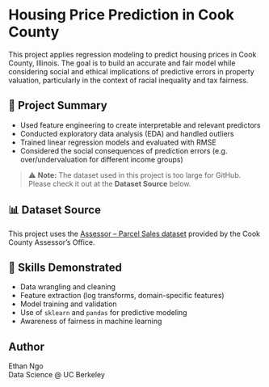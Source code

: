 # Housing Price Prediction in Cook County

This project applies regression modeling to predict housing prices in Cook County, Illinois. The goal is to build an accurate and fair model while considering social and ethical implications of predictive errors in property valuation, particularly in the context of racial inequality and tax fairness.

## 📌 Project Summary

- Used feature engineering to create interpretable and relevant predictors
- Conducted exploratory data analysis (EDA) and handled outliers
- Trained linear regression models and evaluated with RMSE
- Considered the social consequences of prediction errors (e.g. over/undervaluation for different income groups)

> ⚠️ **Note:** The dataset used in this project is too large for GitHub. Please check it out at the **Dataset Source** below.

## 📊 Dataset Source

This project uses the [Assessor – Parcel Sales dataset](https://datacatalog.cookcountyil.gov/Property-Taxation/Assessor-Parcel-Sales/wvhk-k5uv) provided by the Cook County Assessor’s Office.

## 🧠 Skills Demonstrated

- Data wrangling and cleaning  
- Feature extraction (log transforms, domain-specific features)  
- Model training and validation  
- Use of `sklearn` and `pandas` for predictive modeling  
- Awareness of fairness in machine learning

## Author  
Ethan Ngo  
Data Science @ UC Berkeley
